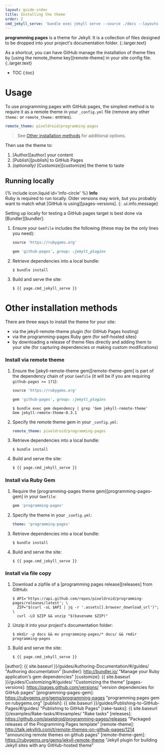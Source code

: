 ```yaml
---
layout: guide-index
title: Installing the theme
order: 2
cmd_jekyll_serve: 'bundle exec jekyll serve --source ./docs --layouts ./docs/_layouts'
---
```


**programming pages** is a theme for Jekyll. It is a collection of files designed to be dropped into your project's documentation folder.
{:.larger.text}

As a shortcut, you can have GitHub manage the installation of theme files by [using the remote_theme key][remote-theme] in your site config file.
{:.larger.text}

- TOC
{:toc}


# Usage

To use programming pages with GitHub pages, the simplest method is to require it as a remote theme in your `_config.yml` file (remove any other `theme:` or `remote_theme:` entries).

```yaml
remote_theme: pixeldroid/programming-pages
```
> See [Other installation methods](#other-installation-methods) for additional options.

Then use the theme to:

1. [Author][author] your content
1. [Publish][publish] to GitHub Pages
1. _(optionally)_ [Customize][customize] the theme to taste


## Running locally

<span>{% include icon.liquid id='info-circle' %} <b>Info</b></span><br>Ruby is required to run locally. Older versions may work, but you probably want to match what [GitHub is using][pages-versions].
{: .ui.info.message}

Setting up locally for testing a GitHub pages target is best done via [Bundler][bundler]:

1. Ensure your `Gemfile` includes the following (these may be the only lines you need):

   ```ruby
   source 'https://rubygems.org'

   gem 'github-pages', group: :jekyll_plugins
   ```

1. Retrieve dependencies into a local bundle:

   ```console
   $ bundle install
   ```

1. Build and serve the site:

   ```console
   $ {{ page.cmd_jekyll_serve }}
   ```


# Other installation methods

There are three ways to install the theme for your site:

- via the jekyll-remote-theme plugin (for GitHub Pages hosting)
- via the programming-pages Ruby gem (for self-hosted sites)
- by downloading a release of theme files directly and adding them to your site (for capturing dependencies or making custom modifications)

### Install via remote theme

1. Ensure the [jekyll-remote-theme gem][remote-theme-gem] is part of the dependency chain of your `Gemfile` (it will be if you are requiring `github-pages >= 171`):

   ```ruby
   source 'https://rubygems.org'

   gem 'github-pages', group: :jekyll_plugins
   ```

   ```console
   $ bundle exec gem dependency | grep 'Gem jekyll-remote-theme'
   Gem jekyll-remote-theme-0.3.1
   ```

1. Specify the remote theme gem in your `_config.yml`:

   ```yaml
   remote_theme: pixeldroid/programming-pages
   ```

1. Retrieve dependencies into a local bundle:

   ```console
   $ bundle install
   ```

1. Build and serve the site:

   ```console
   $ {{ page.cmd_jekyll_serve }}
   ```

### Install via Ruby Gem

1. Require the [programming-pages theme gem][programming-pages-gem] in your `Gemfile`:

   ```ruby
   gem 'programming-pages'
   ```

1. Specify the theme in your `_config.yml`:

   ```yaml
   theme: 'programming-pages'
   ```

1. Retrieve dependencies into a local bundle:

   ```console
   $ bundle install
   ```

1. Build and serve the site:

   ```console
   $ {{ page.cmd_jekyll_serve }}
   ```

### Install via file copy

1. Download a zipfile of a [programming pages release][releases] from GitHub:

   ```console
   $ API='https://api.github.com/repos/pixeldroid/programming-pages/releases/latest'; \
     ZIP="$(curl -sL $API | jq -r '.assets[].browser_download_url')"; \
     curl -LO $ZIP && unzip "$(basename $ZIP)"
   ```

1. Unzip it into your project's documentation folder:

   ```console
   $ mkdir -p docs && mv programming-pages/* docs/ && rmdir programming-pages
   ```

1. Build and serve the site:

   ```console
   $ {{ page.cmd_jekyll_serve }}
   ```



[author]: {{ site.baseurl }}/guides/Authoring-Documentation/#/guides/ "Authoring documentation"
[bundler]: http://bundler.io/ "Manage your Ruby application's gem dependencies"
[customize]: {{ site.baseurl }}/guides/Customizing/#/guides/ "Customizing the theme"
[pages-versions]: https://pages.github.com/versions/ "version dependencies for GitHub pages"
[programming-pages-gem]: https://rubygems.org/gems/programming-pages "programming pages gem on rubygems.org"
[publish]: {{ site.baseurl }}/guides/Publishing-to-GitHub-Pages/#/guides/ "Publishing to GitHub Pages"
[rake-tasks]: {{ site.baseurl }}/examples/Rake-tasks/#/examples/ "Rake tasks"
[releases]: https://github.com/pixeldroid/programming-pages/releases "Packaged releases of the Programming Pages template"
[remote-theme]: http://talk.jekyllrb.com/t/remote-themes-on-github-pages/1214 "announcing remote themes on github pages"
[remote-theme-gem]: https://rubygems.org/gems/jekyll-remote-theme "Jekyll plugin for building Jekyll sites with any GitHub-hosted theme"
